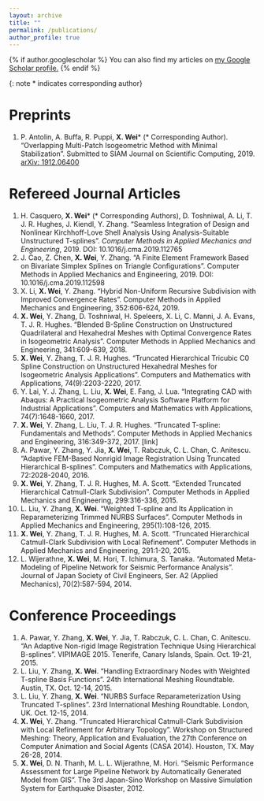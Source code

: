 ```yaml
---
layout: archive
title: ""
permalink: /publications/
author_profile: true
---
```


{% if author.googlescholar %}
  You can also find my articles on <u><a href="{{author.googlescholar}}">my Google Scholar profile</a>.</u>
{% endif %}

{: note * indicates corresponding author}

Preprints
=========
1. P. Antolin, A. Buffa, R. Puppi, __X. Wei__* (* Corresponding Author). “Overlapping Multi-Patch Isogeometric Method with Minimal Stabilization”. Submitted to SIAM Journal on Scientific Computing, 2019. [arXiv: 1912.06400]()

Refereed Journal Articles
=========================
1. H. Casquero, __X. Wei__* (* Corresponding Authors), D. Toshniwal, A. Li, T. J. R. Hughes, J. Kiendl, Y. Zhang. “Seamless Integration of Design and Nonlinear Kirchhoff-Love Shell Analysis Using Analysis-Suitable Unstructured T-splines”. _Computer Methods in Applied Mechanics and Engineering_, 2019. DOI: 10.1016/j.cma.2019.112765
1. J. Cao, Z. Chen, __X. Wei__, Y. Zhang. “A Finite Element Framework Based on Bivariate Simplex Splines on Triangle Configurations”. Computer Methods in Applied Mechanics and Engineering, 2019. DOI: 10.1016/j.cma.2019.112598
1. X. Li, __X. Wei__, Y. Zhang. “Hybrid Non-Uniform Recursive Subdivision with Improved Convergence Rates”. Computer Methods in Applied Mechanics and Engineering, 352:606-624, 2019.
1. __X. Wei__, Y. Zhang, D. Toshniwal, H. Speleers, X. Li, C. Manni, J. A. Evans, T. J. R. Hughes. “Blended B-Spline Construction on Unstructured Quadrilateral and Hexahedral Meshes with Optimal Convergence Rates in Isogeometric Analysis”. Computer Methods in Applied Mechanics and Engineering, 341:609-639, 2018.
1. __X. Wei__, Y. Zhang, T. J. R. Hughes. “Truncated Hierarchical Tricubic C0 Spline Construction on Unstructured Hexahedral Meshes for Isogeometric Analysis Applications”. Computers and Mathematics with Applications, 74(9):2203-2220, 2017.
1. Y. Lai, Y. J. Zhang, L. Liu, __X. Wei__, E. Fang, J. Lua. “Integrating CAD with Abaqus: A Practical Isogeometric Analysis Software Platform for Industrial Applications”. Computers and Mathematics with Applications, 74(7):1648-1660, 2017.
1. __X. Wei__, Y. Zhang, L. Liu, T. J. R. Hughes. “Truncated T-spline: Fundamentals and Methods”. Computer Methods in Applied Mechanics and Engineering, 316:349-372, 2017. [link]
1. A. Pawar, Y. Zhang, Y. Jia, __X. Wei__, T. Rabczuk, C. L. Chan, C. Anitescu. “Adaptive FEM-Based Nonrigid Image Registration Using Truncated Hierarchical B-splines”. Computers and Mathematics with Applications, 72:2028-2040, 2016.
1. __X. Wei__, Y. Zhang, T. J. R. Hughes, M. A. Scott. “Extended Truncated Hierarchical Catmull-Clark Subdivision”. Computer Methods in Applied Mechanics and Engineering, 299:316-336, 2015.
1. L. Liu, Y. Zhang, __X. Wei__. “Weighted T-spline and Its Application in Reparameterizing Trimmed NURBS Surfaces”. Computer Methods in Applied Mechanics and Engineering, 295(1):108-126, 2015.
1. __X. Wei__, Y. Zhang, T. J. R. Hughes, M. A. Scott. “Truncated Hierarchical Catmull-Clark Subdivision with Local Refinement”. Computer Methods in Applied Mechanics and Engineering, 291:1-20, 2015.
1. L. Wijerathne, __X. Wei__, M. Hori, T. Ichimura, S. Tanaka. “Automated Meta-Modeling of Pipeline Network for Seismic Performance Analysis”. Journal of Japan Society of Civil Engineers, Ser. A2 (Applied Mechanics), 70(2):587-594, 2014.

Conference Proceedings
======================
1. A. Pawar, Y. Zhang, __X. Wei__, Y. Jia, T. Rabczuk, C. L. Chan, C. Anitescu. “An Adaptive Non-rigid Image Registration Technique Using Hierarchical B-splines”. VIPIMAGE 2015. Tenerife, Canary Islands, Spain. Oct. 19-21, 2015.
1. L. Liu, Y. Zhang, __X. Wei__. “Handling Extraordinary Nodes with Weighted T-spline Basis Functions”. 24th International Meshing Roundtable. Austin, TX. Oct. 12-14, 2015.
1. L. Liu, Y. Zhang, __X. Wei__. “NURBS Surface Reparameterization Using Truncated T-splines”. 23rd International Meshing Roundtable. London, UK. Oct. 12-15, 2014.
1. __X. Wei__, Y. Zhang. “Truncated Hierarchical Catmull-Clark Subdivision with Local Refinement for Arbitrary Topology”. Workshop on Structured Meshing: Theory, Application and Evaluation, the 27th Conference on Computer Animation and Social Agents (CASA 2014). Houston, TX. May 26-28, 2014.
1. __X. Wei__, D. N. Thanh, M. L. L. Wijerathne, M. Hori. “Seismic Performance Assessment for Large Pipeline Network by Automatically Generated Model from GIS”. The 3rd Japan-Sino Workshop on Massive Simulation System for Earthquake Disaster, 2012.
